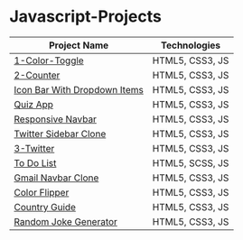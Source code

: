 # Javascript-Projects

| Project Name | Technologies |
|-----------|------------|
| [1-Color-Toggle](https://peppy-salmiakki-439d32.netlify.app/)   | HTML5, CSS3, JS |
| [2-Counter](https://667beef08f2f1b1b8fddcd34--verdant-pony-7200ac.netlify.app/) | HTML5, CSS3, JS |
| [Icon Bar With Dropdown Items](https://sensational-llama-635cf4.netlify.app)   | HTML5, CSS3, JS |
| [Quiz App](https://majestic-gingersnap-64dcdc.netlify.app)   | HTML5, CSS3, JS |
| [Responsive Navbar](https://dynamic-sherbet-99d8cd.netlify.app)   | HTML5, CSS3, JS |
| [Twitter Sidebar Clone](https://profound-bienenstitch-b9df55.netlify.app)   | HTML5, CSS3, JS |
| [3-Twitter](https://667bfe603ba87736427743ba--aquamarine-hotteok-4b40b2.netlify.app/)   | HTML5, CSS3, JS |
| [To Do List](https://starlit-zabaione-436c87.netlify.app)   | HTML5, SCSS, JS |
| [Gmail Navbar Clone](https://admirable-custard-fa5354.netlify.app)  | HTML5, CSS3, JS |
| [Color Flipper](https://splendid-halva-117029.netlify.app)  | HTML5, CSS3, JS |
| [Country Guide](https://classy-malasada-2f3876.netlify.app)  | HTML5, CSS3, JS |
| [Random Joke Generator](https://guileless-stardust-47789c.netlify.app)  | HTML5, CSS3, JS |


